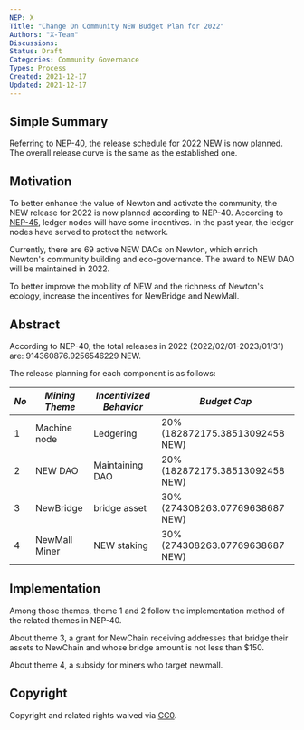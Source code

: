 ```yaml
---
NEP: X
Title: "Change On Community NEW Budget Plan for 2022"
Authors: "X-Team"
Discussions:
Status: Draft
Categories: Community Governance
Types: Process
Created: 2021-12-17
Updated: 2021-12-17
---
```


## Simple Summary

Referring to [NEP-40](https://neps.newtonproject.org/neps/nep-40/), the release schedule for 2022 NEW is now planned.
The overall release curve is the same as the established one.

## Motivation

To better enhance the value of Newton and activate the community, the NEW release for 2022 is now planned according to NEP-40.
According to [NEP-45](https://neps.newtonproject.org/neps/nep-45/), ledger nodes will have some incentives.
In the past year, the ledger nodes have served to protect the network.

Currently, there are 69 active NEW DAOs on Newton, which enrich Newton's community building and eco-governance. The award to NEW DAO will be maintained in 2022.

To better improve the mobility of NEW and the richness of Newton's ecology, increase the incentives for NewBridge and NewMall.

## Abstract

According to NEP-40, the total releases in 2022 (2022/02/01-2023/01/31) are: 914360876.9256546229 NEW.

The release planning for each component is as follows:

| _No_ | _Mining Theme_ | _Incentivized Behavior_ | _Budget Cap_                    |
| ---- | -------------- | ----------------------- | ------------------------------- |
| 1    | Machine node   | Ledgering               | 20% (182872175.38513092458 NEW) |
| 2    | NEW DAO        | Maintaining DAO         | 20% (182872175.38513092458 NEW) |
| 3    | NewBridge      | bridge asset            | 30% (274308263.07769638687 NEW) |
| 4    | NewMall Miner  | NEW staking             | 30% (274308263.07769638687 NEW) |

## Implementation

Among those themes, theme 1 and 2 follow the implementation method of the related themes in NEP-40.

About theme 3, a grant for NewChain receiving addresses that bridge their assets to NewChain and whose bridge amount is not less than $150.

About theme 4, a subsidy for miners who target newmall.

## Copyright

Copyright and related rights waived via [CC0](https://creativecommons.org/publicdomain/zero/1.0/).
